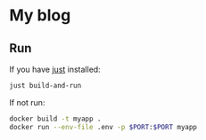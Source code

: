 # My blog

## Run

If you have [just](https://github.com/casey/just) installed:

```bash
just build-and-run
```

If not run:

```bash
docker build -t myapp .
docker run --env-file .env -p $PORT:$PORT myapp
```
